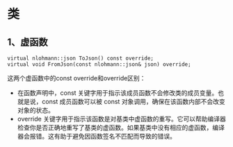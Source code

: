 # 类

## 1、虚函数
```
virtual nlohmann::json ToJson() const override;
virtual void FromJson(const nlohmann::json& json) override;
```
这两个虚函数中的const override和override区别：
- 在函数声明中，const 关键字用于指示该成员函数不会修改类的成员变量。也就是说，const 成员函数可以被 const 对象调用，确保在该函数内部不会改变对象的状态。
- override 关键字用于指示该函数是对基类中虚函数的重写。它可以帮助编译器检查你是否正确地重写了基类的虚函数。如果基类中没有相应的虚函数，编译器会报错。这有助于避免因函数签名不匹配而导致的错误。




